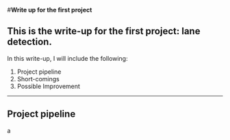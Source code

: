 #**Write up for the first project** 
## This is the write-up for the first project: lane detection. 

In this write-up, I will include the following:
  1. Project pipeline
  2. Short-comings
  3. Possible Improvement
----  
 ## Project pipeline
 a
